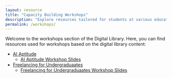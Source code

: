 ```yaml
---
layout: resource
title: "Capacity Building Workshops"
description: "Explore resources tailored for students at various educational levels."
permalink: /workshops/
---
```



Welcome to the workshops section of the Digital Library. Here, you can find resources used for workshops based on the digital library content:

- [AI Aptitude](./students/ai-aptitude/)
   - [AI Aptitude Workshop Slides](./assets/workshop_materials/AI_Aptitude_V_1.2.0.pdf)
- [Freelancing for Undergraduaates](./freelancers-gig-workers/tech-undergrads/)
   - [Freelancing for Undergraduaates Workshop Slides](./assets/workshop_materials/Empowering_Your_Freelance_Journey_V_1.1.0.pdf)